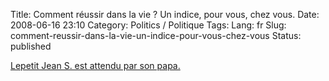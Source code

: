 Title: Comment réussir dans la vie ? Un indice, pour vous, chez vous.
Date: 2008-06-16 23:10
Category: Politics / Politique
Tags:
Lang: fr
Slug: comment-reussir-dans-la-vie-un-indice-pour-vous-chez-vous
Status: published

[Lepetit Jean S. est attendu par son papa.](http://www.arretsurimages.net/vite.php?id=864)
